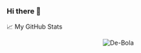 ### Hi there 👋

<!--
**De-Bola/De-Bola** is a ✨ _special_ ✨ repository because its `README.md` (this file) appears on your GitHub profile.

Here are some ideas to get you started:

- 🔭 I’m currently working on ...
- 🌱 I’m currently learning ...
- 👯 I’m looking to collaborate on ...
- 🤔 I’m looking for help with ...
- 💬 Ask me about ...
- 📫 How to reach me: ...
- 😄 Pronouns: ...
- ⚡ Fun fact: ...
-->

📈 My GitHub Stats

<!--<p align="center"> <img src="
 ![Bola's GitHub stats](https://github-readme-stats.vercel.app/api?username=De-Bola&show_icons=true&theme=tokyonight) <!--" alt="De-Bola" /> -->
  <!--you can use merko/dark/ radical/ merko/ gruvbox/ tokyonight/ onedark/ cobalt/ synthwave/highcontrast/ dracula-->
  
 <!--Adding private contributions count to total commits count-->
<p align="center"> <img src="https://github-readme-stats.vercel.app/api?username=De-Bola&count_private=true&theme=tokyonight" alt="De-Bola" />
<!--
![Bola's GitHub stats](https://github-readme-stats.vercel.app/api?username=De-Bola&hide=contribs,prs&theme=tokyonight)-->
<!--Showing icons
![Bola's GitHub stats](https://github-readme-stats.vercel.app/api?username=De-Bola&show_icons=true&theme=tokyonight)-->
<!--theme colour change --> 
<!--![Bola's GitHub stats](https://github-readme-stats.vercel.app/api?username=De-Bola&show_icons=true&theme=tokyonight)-->
  
<!--merko/dark/ radical/ merko/ gruvbox/ tokyonight/ onedark/ cobalt/ synthwave/highcontrast/ dracula-->
